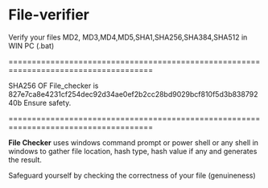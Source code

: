 # File-verifier
Verify your files MD2, MD3,MD4,MD5,SHA1,SHA256,SHA384,SHA512 in WIN PC (.bat)

=====================================================================================

SHA256 OF File_checker is 827e7ca8e4231cf254dec92d34ae0ef2b2cc28bd9029bcf810f5d3b83879240b
Ensure safety.

=====================================================================================


**File Checker** uses windows command prompt or power shell or any shell in windows to gather file location, hash type, hash value if any and generates the result.

Safeguard yourself by checking the correctness of your file (genuineness)
